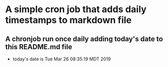 A simple cron job that adds daily timestamps to markdown file
============================================================
## A chronjob run once daily adding today's date to this README.md file
* today's date is Tue Mar 26 08:35:19 MDT 2019
